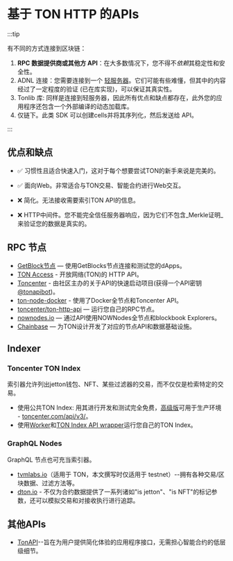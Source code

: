 # 基于 TON HTTP 的APIs

:::tip

有不同的方式连接到区块链：

1. **RPC 数据提供商或其他方 API**：在大多数情况下，您不得不*依赖*其稳定性和安全性。
2. ADNL 连接：您需要连接到一个 [轻服务器](/participate/run-nodes/liteserver)。它们可能有些难懂，但其中的内容经过了一定程度的验证 (已在库实现)，可以保证其真实性。
3. Tonlib 库: 同样是连接到轻服务器，因此所有优点和缺点都存在，此外您的应用程序还包含一个外部编译的动态加载库。
4. 仅链下。此类 SDK 可以创建cells并将其序列化，然后发送给 API。

:::

## 优点和缺点

- ✅ 习惯性且适合快速入门，这对于每个想要尝试TON的新手来说是完美的。

- ✅ 面向Web。非常适合与TON交易、智能合约进行Web交互。

- ❌ 简化。无法接收需要索引TON API的信息。

- ❌ HTTP中间件。您不能完全信任服务器响应，因为它们不包含_Merkle证明_来验证您的数据是真实的。

## RPC 节点

- [GetBlock节点](https://getblock.io/nodes/ton/) — 使用GetBlocks节点连接和测试您的dApps。
- [TON Access](https://www.orbs.com/ton-access/) - 开放网络(TON)的 HTTP API。
- [Toncenter](https://toncenter.com/api/v2/) - 由社区主办的关于API的快速启动项目(获得一个API密钥 [@tonapibot](https://t.me/tonapibot))。
- [ton-node-docker](https://github.com/fmira21/ton-node-docker) - 使用了Docker全节点和Toncenter API。
- [toncenter/ton-http-api](https://github.com/toncenter/ton-http-api) — 运行您自己的RPC节点。
- [nownodes.io](https://nownodes.io/nodes) — 通过API使用NOWNodes全节点和blockbook Explorers。
- [Chainbase](https://chainbase.com/chainNetwork/TON) — 为TON设计开发了对应的节点API和数据基础设施。

## Indexer

### Toncenter TON Index

索引器允许列出jetton钱包、NFT、某些过滤器的交易，而不仅仅是检索特定的交易。

- 使用公共TON Index: 用其进行开发和测试完全免费，[高级版](https://t.me/tonapibot)可用于生产环境 - [toncenter.com/api/v3/](https://toncenter.com/api/v3/)。
- 使用[Worker](https://github.com/toncenter/ton-index-worker/tree/36134e7376986c5517ee65e6a1ddd54b1c76cdba)和[TON Index API wrapper](https://github.com/toncenter/ton-indexer)运行您自己的TON Index。

### GraphQL Nodes

GraphQL 节点也可充当索引器。

- [tvmlabs.io](https://ton-testnet.tvmlabs.dev/graphql)（适用于 TON，本文撰写时仅适用于 testnet）--拥有各种交易/区块数据、过滤方法等。
- [dton.io](https://dton.io/graphql) - 不仅为合约数据提供了一系列诸如"is jetton"、"is NFT"的标记参数，还可以模拟交易和对接收执行进行追踪。

## 其他APIs

- [TonAPI](https://docs.tonconsole.com/tonapi/api-v2)--旨在为用户提供简化体验的应用程序接口，无需担心智能合约的低层级细节。
